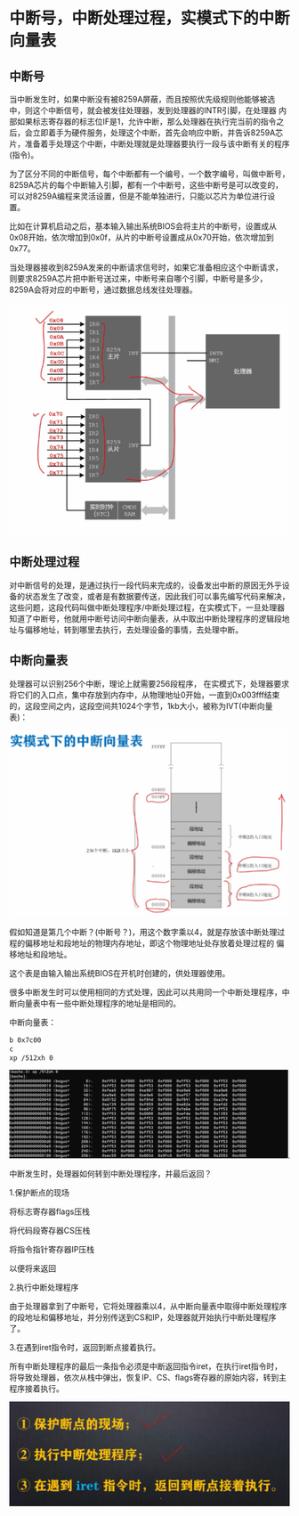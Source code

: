 # 中断号，中断处理过程，实模式下的中断向量表

## 中断号

​	当中断发生时，如果中断没有被8259A屏蔽，而且按照优先级规则他能够被选中，则这个中断信号，就会被发往处理器，发到处理器的INTR引脚，在处理器 内部如果标志寄存器的标志位IF是1，允许中断，那么处理器在执行完当前的指令之后，会立即着手为硬件服务，处理这个中断，首先会响应中断，并告诉8259A芯片，准备着手处理这个中断，中断处理就是处理器要执行一段与该中断有关的程序(指令)。

​	为了区分不同的中断信号，每个中断都有一个编号，一个数字编号，叫做中断号，8259A芯片的每个中断输入引脚，都有一个中断号，这些中断号是可以改变的，可以对8259A编程来灵活设置，但是不能单独进行，只能以芯片为单位进行设置。

​	比如在计算机启动之后，基本输入输出系统BIOS会将主片的中断号，设置成从0x08开始，依次增加到0x0f，从片的中断号设置成从0x70开始，依次增加到0x77。

​	当处理器接收到8259A发来的中断请求信号时，如果它准备相应这个中断请求，则要求8259A芯片把中断号送过来，中断号来自哪个引脚，中断号是多少，8259A会将对应的中断号，通过数据总线发往处理器。

![image-20210511163312850](./images/image-20210511163312850.png)

## 中断处理过程

对中断信号的处理，是通过执行一段代码来完成的，设备发出中断的原因无外乎设备的状态发生了改变，或者是有数据要传送，因此我们可以事先编写代码来解决，这些问题，这段代码叫做中断处理程序/中断处理过程，在实模式下，一旦处理器知道了中断号，他就用中断号访问中断向量表，从中取出中断处理程序的逻辑段地址与偏移地址，转到哪里去执行，去处理设备的事情，去处理中断。



## 中断向量表

处理器可以识别256个中断，理论上就需要256段程序， 在实模式下，处理器要求将它们的入口点，集中存放到内存中，从物理地址0开始，一直到0x003fff结束的，这段空间之内，这段空间共1024个字节，1kb大小，被称为IVT(中断向量表)：

![image-20210511164902189](./images/image-20210511164902189.png)

假如知道是第几个中断？(中断号？)，用这个数字乘以4，就是存放该中断处理过程的偏移地址和段地址的物理内存地址，即这个物理地址处存放着处理过程的 偏移地址和段地址。

这个表是由输入输出系统BIOS在开机时创建的，供处理器使用。

很多中断发生时可以使用相同的方式处理，因此可以共用同一个中断处理程序，中断向量表中有一些中断处理程序的地址是相同的。

中断向量表：

```
b 0x7c00
c
xp /512xh 0
```

![image-20210511170356979](./images/image-20210511170356979.png)

中断发生时，处理器如何转到中断处理程序，并最后返回？

1.保护断点的现场

将标志寄存器flags压栈

将代码段寄存器CS压栈

将指令指针寄存器IP压栈

以便将来返回

2.执行中断处理程序

由于处理器拿到了中断号，它将处理器乘以4，从中断向量表中取得中断处理程序的段地址和偏移地址，并分别传送到CS和IP，处理器就开始执行中断处理程序了。

3.在遇到iret指令时，返回到断点接着执行。

所有中断处理程序的最后一条指令必须是中断返回指令iret，在执行iret指令时，将导致处理器，依次从栈中弹出，恢复IP、CS、flags寄存器的原始内容，转到主程序接着执行。

![image-20210511171501849](./images/image-20210511171501849.png)

